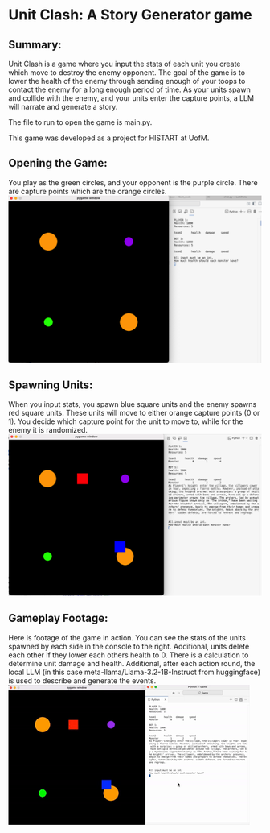 # Unit Clash: A Story Generator game

## Summary:
Unit Clash is a game where you input the stats of each unit you create which move to destroy the enemy opponent. The goal of the game is to lower the health of the enemy through sending enough of your toops to contact the enemy for a long enough period of time. As your units spawn and collide with the enemy, and your units enter the capture points, a LLM will narrate and generate a story.

The file to run to open the game is main.py. 

This game was developed as a project for HISTART at UofM.

## Opening the Game:
You play as the green circles, and your opponent is the purple circle. There are capture points which are the orange circles.
![starting game image](./images/img1.png)

## Spawning Units:
When you input stats, you spawn blue square units and the enemy spawns red square units. These units will move to either orange capture points (0 or 1). You decide which capture point for the unit to move to, while for the enemy it is randomized. 
![starting spawning units image](./images/img2.png)

## Gameplay Footage:
Here is footage of the game in action. You can see the stats of the units spawned by each side in the console to the right. Additional, units delete each other if they lower each others health to 0. There is a calculation to determine unit damage and health. Additional, after each action round, the local LLM (in this case meta-llama/Llama-3.2-1B-Instruct from huggingface) is used to describe and generate the events.
![video of gameplay](./images/download.gif)